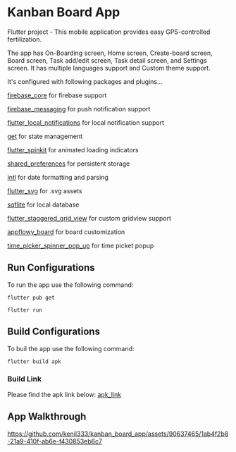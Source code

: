 # Kanban Board App

Flutter project - This mobile application provides easy GPS-controlled fertilization.

The app has On-Boarding screen, Home screen, Create-board screen, Board screen, Task add/edit screen, Task detail screen, and Settings screen. It has multiple languages support and Custom theme support.

It's configured with following packages and plugins...

[firebase_core] for firebase support

[firebase_messaging] for push notification support

[flutter_local_notifications] for local notification support

[get] for state management

[flutter_spinkit] for animated loading indicators

[shared_preferences] for persistent storage

[intl] for date formatting and parsing

[flutter_svg] for .svg assets

[sqflite] for local database

[flutter_staggered_grid_view] for custom gridview support

[appflowy_board] for board customization

[time_picker_spinner_pop_up] for time picket popup



## Run Configurations

To run the app use the following command:
```
flutter pub get
```

```
flutter run
```


## Build Configurations

To buil the app use the following command:
```
flutter build apk
```

### Build Link
Please find the apk link below:
[apk_link]


## App Walkthrough


https://github.com/kenil333/kanban_board_app/assets/90637465/1ab4f2b8-21a9-410f-ab6e-f430853eb6c7





[firebase_core]: https://pub.dev/packages/firebase_core
[firebase_messaging]: https://pub.dev/packages/firebase_messaging
[flutter_local_notifications]: https://pub.dev/packages/flutter_local_notifications
[get]: https://pub.dev/packages/get
[flutter_spinkit]: https://pub.dev/packages/flutter_spinkit
[shared_preferences]: https://pub.dev/packages/shared_preferences
[intl]: https://pub.dev/packages/intl
[flutter_svg]: https://pub.dev/packages/flutter_svg
[sqflite]: https://pub.dev/packages/sqflite
[flutter_staggered_grid_view]: https://pub.dev/packages/flutter_staggered_grid_view
[appflowy_board]: https://pub.dev/packages/appflowy_board
[time_picker_spinner_pop_up]: https://pub.dev/packages/time_picker_spinner_pop_up
[apk_link]: https://drive.google.com/file/d/1DHkdMVzPrcFhkfevj9kYQ0pY6j_aGFPz/view?usp=sharing
